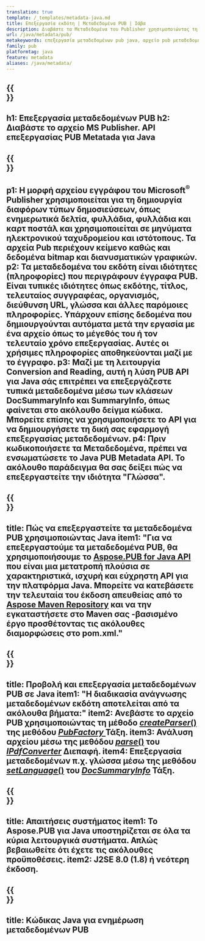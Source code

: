```yaml
---
translation: true
template: /_templates/metadata-java.md
title: Επεξεργασία εκδότη | Μεταδεδομένα PUB | Ιάβα
description: Διαβάστε τα Μεταδεδομένα του Publisher χρησιμοποιώντας τη Λύση API PUB Java. Το Native Java API σάς δίνει πρόσβαση στις ιδιότητες SummaryInfo και DocSummaryInfo
url: /java/metadata/pub/
metakeywords: επεξεργασία μεταδεδομένων pub java, αρχείο pub μεταδεδομένων java, εκδότης μεταδεδομένων επεξεργασίας java, ανάγνωση αρχείου pub μεταδεδομένων java, ανάγνωση μεταδεδομένων pub java
family: pub
platformtag: java
feature: metadata
aliases: /java/metadata/
---
```


{{<section banner>}}
---
h1: Επεξεργασία μεταδεδομένων PUB
h2: Διαβάστε το αρχείο MS Publisher. API επεξεργασίας PUB Metatada για Java
---

{{<section overview>}}
---
p1: Η μορφή αρχείου εγγράφου του Microsoft<sup>®</sup> Publisher χρησιμοποιείται για τη δημιουργία διαφόρων τύπων δημοσιεύσεων, όπως ενημερωτικά δελτία, φυλλάδια, φυλλάδια και καρτ ποστάλ και χρησιμοποιείται σε μηνύματα ηλεκτρονικού ταχυδρομείου και ιστότοπους. Τα αρχεία Pub περιέχουν κείμενο καθώς και δεδομένα bitmap και διανυσματικών γραφικών.
p2: Τα μεταδεδομένα του εκδότη είναι ιδιότητες (πληροφορίες) που περιγράφουν έγγραφα PUB. Είναι τυπικές ιδιότητες όπως εκδότης, τίτλος, τελευταίος συγγραφέας, οργανισμός, διεύθυνση URL, γλώσσα και άλλες παρόμοιες πληροφορίες. Υπάρχουν επίσης δεδομένα που δημιουργούνται αυτόματα μετά την εργασία με ένα αρχείο όπως το μέγεθός του ή τον τελευταίο χρόνο επεξεργασίας. Αυτές οι χρήσιμες πληροφορίες αποθηκεύονται μαζί με το έγγραφο.
p3: Μαζί με τη λειτουργία Conversion and Reading, αυτή η λύση PUB API για Java σάς επιτρέπει να επεξεργάζεστε τυπικά μεταδεδομένα μέσω των κλάσεων DocSummaryInfo και SummaryInfo, όπως φαίνεται στο ακόλουθο δείγμα κώδικα. Μπορείτε επίσης να χρησιμοποιήσετε το API για να δημιουργήσετε τη δική σας εφαρμογή επεξεργασίας μεταδεδομένων.
p4: Πριν κωδικοποιήσετε τα Μεταδεδομένα, πρέπει να ενσωματώσετε το Java PUB Metadata API. Το ακόλουθο παράδειγμα θα σας δείξει πώς να επεξεργαστείτε την ιδιότητα "Γλώσσα".
---

{{<section widget>}}
---
title: Πώς να επεξεργαστείτε τα μεταδεδομένα PUB χρησιμοποιώντας Java
item1: "Για να επεξεργαστούμε τα μεταδεδομένα PUB, θα χρησιμοποιήσουμε το [Aspose.PUB for Java API](https://products.aspose.com/pub/java/) που είναι μια μετατροπή πλούσια σε χαρακτηριστικά, ισχυρή και εύχρηστη API για την πλατφόρμα Java. Μπορείτε να κατεβάσετε την τελευταία του έκδοση απευθείας από το [Aspose Maven Repository](https://repository.aspose.com/pub/) και να την εγκαταστήσετε στο Maven σας -βασισμένο έργο προσθέτοντας τις ακόλουθες διαμορφώσεις στο pom.xml."
---

{{<section feature1>}}
---
title: Προβολή και επεξεργασία μεταδεδομένων PUB σε Java
item1: "Η διαδικασία ανάγνωσης μεταδεδομένων εκδότη αποτελείται από τα ακόλουθα βήματα:"
item2: Ανεβάστε το αρχείο PUB χρησιμοποιώντας τη μέθοδο [*createParser*()](https://reference.aspose.com/pub/java/com.aspose.pub/PubFactory#createParser-java.lang.String-) της μεθόδου [*PubFactory* ](https://reference.aspose.com/pub/java/com.aspose.pub/PubFactory) Τάξη.
item3: Ανάλυση αρχείου μέσω της μεθόδου [*parse*()](https://reference.aspose.com/pub/java/com.aspose.pub/IPubParser#parse--) του [*IPdfConverter*](https://reference.aspose.com/pub/java/com.aspose.pub/IPubParser) Διεπαφή.
item4: Επεξεργασία μεταδεδομένων π.χ. γλώσσα μέσω της μεθόδου [*setLanguage*()](https://reference.aspose.com/pub/java/com.aspose.pub/DocSummaryInfo#setLanguage-java.lang.String-) του [*DocSummaryInfo*](https://reference.aspose.com/pub/java/com.aspose.pub/DocSummaryInfo) Τάξη.
---

{{<section feature2>}}
---
title: Απαιτήσεις συστήματος
item1: Το Aspose.PUB για Java υποστηρίζεται σε όλα τα κύρια λειτουργικά συστήματα. Απλώς βεβαιωθείτε ότι έχετε τις ακόλουθες προϋποθέσεις.
item2: J2SE 8.0 (1.8) ή νεότερη έκδοση.
---

{{<section codeexample>}}
---
title: Κώδικας Java για ενημέρωση μεταδεδομένων PUB
---